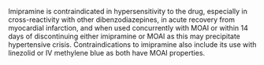 Imipramine is contraindicated in hypersensitivity to the drug, especially in cross-reactivity with other dibenzodiazepines, in acute recovery from myocardial infarction, and when used concurrently with MOAI or within 14 days of discontinuing either imipramine or MOAI as this may precipitate hypertensive crisis. Contraindications to imipramine also include its use with linezolid or IV methylene blue as both have MOAI properties.